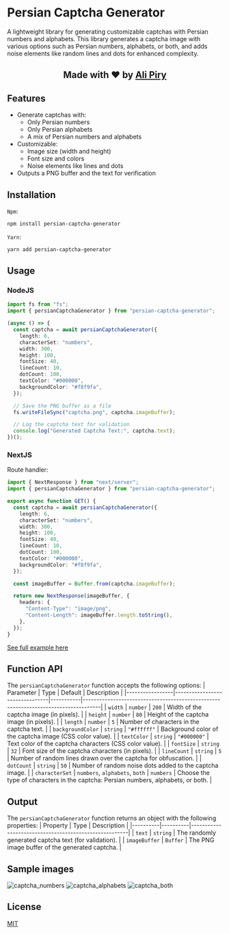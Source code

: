 # Persian Captcha Generator

A lightweight library for generating customizable captchas with Persian numbers and alphabets. This library generates a captcha image with various options such as Persian numbers, alphabets, or both, and adds noise elements like random lines and dots for enhanced complexity.

<div align="center">
  <h2>Made with ❤ by <a href="https://github.com/alipiry">Ali Piry</a></h2>
</div>

## Features

- Generate captchas with:
  - Only Persian numbers
  - Only Persian alphabets
  - A mix of Persian numbers and alphabets
- Customizable:
  - Image size (width and height)
  - Font size and colors
  - Noise elements like lines and dots
- Outputs a PNG buffer and the text for verification

## Installation

`Npm`:

```bash
npm install persian-captcha-generator
```

`Yarn`:

```bash
yarn add persian-captcha-generator
```

## Usage

### NodeJS

```typescript
import fs from "fs";
import { persianCaptchaGenerator } from "persian-captcha-generator";

(async () => {
  const captcha = await persianCaptchaGenerator({
    length: 6,
    characterSet: "numbers",
    width: 300,
    height: 100,
    fontSize: 40,
    lineCount: 10,
    dotCount: 100,
    textColor: "#000000",
    backgroundColor: "#f8f9fa",
  });

  // Save the PNG buffer as a file
  fs.writeFileSync("captcha.png", captcha.imageBuffer);

  // Log the captcha text for validation
  console.log("Generated Captcha Text:", captcha.text);
})();
```

### NextJS

Route handler:

```typescript
import { NextResponse } from "next/server";
import { persianCaptchaGenerator } from "persian-captcha-generator";

export async function GET() {
  const captcha = await persianCaptchaGenerator({
    length: 6,
    characterSet: "numbers",
    width: 300,
    height: 100,
    fontSize: 40,
    lineCount: 10,
    dotCount: 100,
    textColor: "#000000",
    backgroundColor: "#f8f9fa",
  });

  const imageBuffer = Buffer.from(captcha.imageBuffer);

  return new NextResponse(imageBuffer, {
    headers: {
      "Content-Type": "image/png",
      "Content-Length": imageBuffer.length.toString(),
    },
  });
}
```

<a href="https://github.com/alipiry/next15-persian-captcha">See full example here</a>

## Function API

The `persianCaptchaGenerator` function accepts the following options:
| Parameter | Type | Default | Description |
|-----------------|--------------------------------|-----------|------------------------------------------------------------------------------------|
| `width` | `number` | `200` | Width of the captcha image (in pixels). |
| `height` | `number` | `80` | Height of the captcha image (in pixels). |
| `length` | `number` | `5` | Number of characters in the captcha text. |
| `backgroundColor` | `string` | `"#ffffff"` | Background color of the captcha image (CSS color value). |
| `textColor` | `string` | `"#000000"` | Text color of the captcha characters (CSS color value). |
| `fontSize` | `string` | `32` | Font size of the captcha characters (in pixels). |
| `lineCount` | `string` | `5` | Number of random lines drawn over the captcha for obfuscation. |
| `dotCount` | `string` | `50` | Number of random noise dots added to the captcha image. |
| `characterSet` | `numbers`, `alphabets`, `both` | `numbers` | Choose the type of characters in the captcha: Persian numbers, alphabets, or both. |

## Output

The `persianCaptchaGenerator` function returns an object with the following properties:
| Property | Type | Description |
|----------|----------|-------------------------------------------------------|
| `text` | `string` | The randomly generated captcha text (for validation). |
| `imageBuffer` | `Buffer` | The PNG image buffer of the generated captcha. |

## Sample images

![captcha_numbers](https://github.com/user-attachments/assets/48afd880-76d1-420f-ba7a-a885f016ace9)
![captcha_alphabets](https://github.com/user-attachments/assets/fdefa724-a428-4bca-9ead-8c91c62a67eb)
![captcha_both](https://github.com/user-attachments/assets/f688452f-6e32-4e37-886c-e9a5f5938549)

## License

[MIT](LICENSE)
